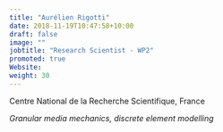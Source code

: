 ```yaml
---
title: "Aurélien Rigotti"
date: 2018-11-19T10:47:58+10:00
draft: false
image: ""
jobtitle: "Research Scientist - WP2"
promoted: true
Website:
weight: 30
---
```


Centre National de la Recherche Scientifique, France

*Granular media mechanics, discrete element modelling*
